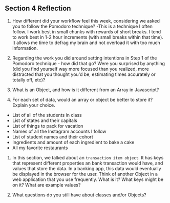 ## Section 4 Reflection

1. How different did your workflow feel this week, considering we asked you to follow the Pomodoro technique?
-This is a technique I often follow. I work best in small chunks with rewards of short breaks.
I tend to work best in 1-2 hour increments (with small breaks within that time). It allows me time to defrag my brain and not overload it with too much information.

1. Regarding the work you did around setting intentions in Step 1 of the Pomodoro technique - how did that go? Were you surprised by anything (did you find yourself way more focused than you realized, more distracted that you thought you'd be, estimating times accurately or totally off, etc)?

1. What is an Object, and how is it different from an Array in Javascript?

1. For each set of data, would an array or object be better to store it? Explain your choice.

  * List of all of the students in class
  * List of states and their capitals
  * List of things to pack for vacation
  * Names of all the Instagram accounts I follow
  * List of student names and their cohort
  * Ingredients and amount of each ingredient to bake a cake
  * All my favorite restaurants

1. In this section, we talked about an `transaction item object`. It has keys that represent different properties an bank transaction would have, and values that store the data. In a banking app, this data would eventually be displayed in the browser for the user. Think of another Object in a web application that you use frequently. What is it? What keys might be on it? What are example values?

1. What questions do you still have about classes and/or Objects?
